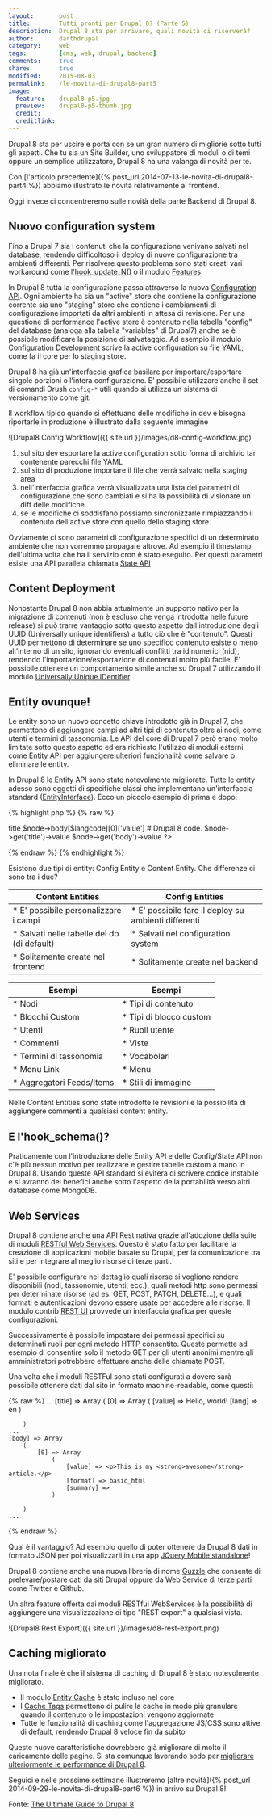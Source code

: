 ```yaml
---
layout:       post
title:        Tutti pronti per Drupal 8? (Parte 5)
description:  Drupal 8 sta per arrivare, quali novità ci riserverà?
author:       darthdrupal
category:     web
tags:         [cms, web, drupal, backend]
comments:     true
share:        true
modified:     2015-08-03
permalink:    /le-novita-di-drupal8-part5
image:
  feature:    drupal8-p5.jpg
  preview:    drupal8-p5-thumb.jpg
  credit: 
  creditlink:
---
```


Drupal 8 sta per uscire e porta con se un gran numero di migliorie sotto tutti gli aspetti. Che tu sia un Site Builder, uno sviluppatore di moduli o di temi oppure un semplice utilizzatore, Drupal 8 ha una valanga di novità per te.

Con [l'articolo precedente]({% post_url 2014-07-13-le-novita-di-drupal8-part4 %}) abbiamo illustrato le novità relativamente al frontend.

Oggi invece ci concentreremo sulle novità della parte Backend di Drupal 8.

## Nuovo configuration system

Fino a Drupal 7 sia i contenuti che la configurazione venivano salvati nel database, rendendo difficoltoso il deploy di nuove configurazione tra ambienti differenti. Per risolvere questo problema sono stati creati vari workaround come l'[hook_update_N()](https://api.drupal.org/api/drupal/modules!system!system.api.php/function/hook_update_N/7) o il modulo [Features](https://drupal.org/project/features).

In Drupal 8 tutta la configurazione passa attraverso la nuova [Configuration API](https://api.drupal.org/api/drupal/core%21modules%21system%21core.api.php/group/config_api/8). Ogni ambiente ha sia un "active" store che contiene la configurazione corrente sia uno "staging" store che contiene i cambiamenti di configurazione importati da altri ambienti in attesa di revisione. Per una questione di performance l'active store è contenuto nella tabella "config" del database (analoga alla tabella "variables" di Drupal7) anche se è possibile modificare la posizione di salvataggio. Ad esempio il modulo [Configuration Development](https://www.drupal.org/project/config_devel) scrive la active configuration su file YAML, come fa il core per lo staging store.

Drupal 8 ha già un'interfaccia grafica basilare per importare/esportare singole porzioni o l'intera configurazione. E' possibile utilizzare anche il set di comandi Drush `config-*` utili quando si utilizza un sistema di versionamento come git.

Il workflow tipico quando si effettuano delle modifiche in dev e bisogna riportarle in produzione è illustrato dalla seguente immagine

![Drupal8 Config Workflow]({{ site.url }}/images/d8-config-workflow.jpg)

  1. sul sito dev esportare la active configuration sotto forma di archivio tar contenente parecchi file YAML
  2. sul sito di produzione importare il file che verrà salvato nella staging area
  3. nell'interfaccia grafica verrà visualizzata una lista dei parametri di configurazione che sono cambiati e si ha la possibilità di visionare un diff delle modifiche
  4. se le modifiche ci soddisfano possiamo sincronizzarle rimpiazzando il contenuto dell'active store con quello dello staging store.

Ovviamente ci sono parametri di configurazione specifici di un determinato ambiente che non vorremmo propagare altrove. Ad esempio il timestamp dell'ultima volta che ha il servizio cron è stato eseguito. Per questi parametri esiste una API parallela chiamata [State API](https://api.drupal.org/api/drupal/core%21modules%21system%21core.api.php/group/state_api/8)

## Content Deployment

Nonostante Drupal 8 non abbia attualmente un supporto nativo per la migrazione di contenuti (non è escluso che venga introdotta nelle future release) si può trarre vantaggio sotto questo aspetto dall'introduzione degli UUID (Universally unique identifiers) a tutto ciò che è "contenuto". Questi UUID permettono di determinare se uno specifico contenuto esiste o meno all'interno di un sito, ignorando eventuali conflitti tra id numerici (nid), rendendo l'importazione/esportazione di contenuti molto più facile. E' possibile ottenere un comportamento simile anche su Drupal 7 utilizzando il modulo [Universally Unique IDentifier](http://drupal.org/project/uuid).

## Entity ovunque!

Le entity sono un nuovo concetto chiave introdotto già in Drupal 7, che permettono di aggiungere campi ad altri tipi di contenuto oltre ai nodi, come utenti e termini di tassonomia. Le API del core di Drupal 7 però erano molto limitate sotto questo aspetto ed era richiesto l'utilizzo di moduli esterni come [Entity API](https://www.drupal.org/project/entity) per aggiungere ulteriori funzionalità come salvare o eliminare le entity.

In Drupal 8 le Entity API sono state notevolmente migliorate. Tutte le entity adesso sono oggetti di specifiche classi che implementano un'interfaccia standard ([EntityInterface](https://api.drupal.org/api/drupal/core%21lib%21Drupal%21Core%21Entity%21EntityInterface.php/interface/EntityInterface/8)). Ecco un piccolo esempio di prima e dopo:

{% highlight php %}
{% raw %}

<?php
# Drupal 7 code.
$node->title
$node->body[$langcode][0]['value']

# Drupal 8 code.
$node->get('title')->value
$node->get('body')->value
?>

{% endraw %}
{% endhighlight %}

Esistono due tipi di entity: Config Entity e Content Entity. Che differenze ci sono tra i due?

| Content Entities								| Config Entities										|
|-----------------------------------------------|-------------------------------------------------------|
| * E' possibile personalizzare i campi			| * E' possibile fare il deploy su ambienti differenti	|
| * Salvati nelle tabelle del db (di default)	| * Salvati nel configuration system					|
| * Solitamente create nel frontend				| * Solitamente create nel backend 						|

| Esempi               							| Esempi 												|
|-----------------------------------------------|-------------------------------------------------------|
| * Nodi    									| * Tipi di contenuto									|
| * Blocchi Custom    							| * Tipi di blocco custom								|
| * Utenti    									| * Ruoli utente										|
| * Commenti    								| * Viste												|
| * Termini di tassonomia    					| * Vocabolari											|
| * Menu Link    								| * Menu												|
| * Aggregatori Feeds/Items 					| * Stili di immagine 									|

Nelle Content Entities sono state introdotte le revisioni e la possibilità di aggiungere commenti a qualsiasi content entity.

## E l'hook_schema()?

Praticamente con l'introduzione delle Entity API e delle Config/State API non c'è più nessun motivo per realizzare e gestire tabelle custom a mano in Drupal 8. Usando queste API standard si eviterà di scrivere codice instabile e si avranno dei benefici anche sotto l'aspetto della portabilità verso altri database come MongoDB.

## Web Services

Drupal 8 contiene anche una API Rest nativa grazie all'adozione della suite di moduli [RESTful Web Services](https://drupal.org/documentation/modules/rest). Questo è stato fatto per facilitare la creazione di applicazioni mobile basate su Drupal, per la comunicazione tra siti e per integrare al meglio risorse di terze parti.

E' possibile configurare nel dettaglio quali risorse si vogliono rendere disponibili (nodi, tassonomie, utenti, ecc.), quali metodi http sono permessi per determinate risorse (ad es. GET, POST, PATCH, DELETE...), e quali formati e autenticazioni devono essere usate per accedere alle risorse. Il modulo contrib [REST UI](https://www.drupal.org/project/restui) provvede un interfaccia grafica per queste configurazioni.

Successivamente è possibile impostare dei permessi specifici su determinati ruoli per ogni metodo HTTP consentito. Queste permette ad esempio di consentire solo il metodo GET per gli utenti anonimi mentre gli amministratori potrebbero effettuare anche delle chiamate POST.

Una volta che i moduli RESTFul sono stati configurati a dovere sarà possibile ottenere dati dal sito in formato machine-readable, come questi:

{% raw %}
	...
   	[title] => Array
    	(
        	[0] => Array
            	(
                	[value] => Hello, world!
                	[lang] => en
            	)

    	)
	...
	[body] => Array
    	(
        	[0] => Array
            	(
                	[value] => <p>This is my <strong>awesome</strong> article.</p>
                	[format] => basic_html
                	[summary] =>
            	)

	    )
	...
{% endraw %}

Qual è il vantaggio? Ad esempio quello di poter ottenere da Drupal 8 dati in formato JSON per poi visualizzarli in una app [JQuery Mobile standalone](https://github.com/webchickenator/d8ws)!

Drupal 8 contiene anche una nuova libreria di nome [Guzzle](http://guzzle.readthedocs.org/en/latest/) che consente di prelevare/postare dati da siti Drupal oppure da Web Service di terze parti come Twitter e Github.

Un altra feature offerta dai moduli RESTful WebServices è la possibilità di aggiungere una visualizzazione di tipo "REST export" a qualsiasi vista.

![Drupal8 Rest Export]({{ site.url }}/images/d8-rest-export.png)

## Caching migliorato

Una nota finale è che il sistema di caching di Drupal 8 è stato notevolmente migliorato.

* Il modulo [Entity Cache](https://www.drupal.org/project/entitycache) è stato incluso nel core
* I [Cache Tags](https://www.drupal.org/node/1884800) permettono di pulire la cache in modo più granulare quando il contenuto o le impostazioni vengono aggiornate
* Tutte le funzionalità di caching come l'aggregazione JS/CSS sono attive di default, rendendo Drupal 8 veloce fin da subito

Queste nuove caratteristiche dovrebbero già migliorare di molto il caricamento delle pagine. Si sta comunque lavorando sodo per [migliorare ulteriormente le performance di Drupal 8](https://www.drupal.org/node/1744302).

Seguici e nelle prossime settimane illustreremo [altre novità]({% post_url 2014-09-29-le-novita-di-drupal8-part6 %}) in arrivo su Drupal 8!

Fonte: [The Ultimate Guide to Drupal 8](https://www.acquia.com/resources/ebooks/ultimate-guide-drupal-8)